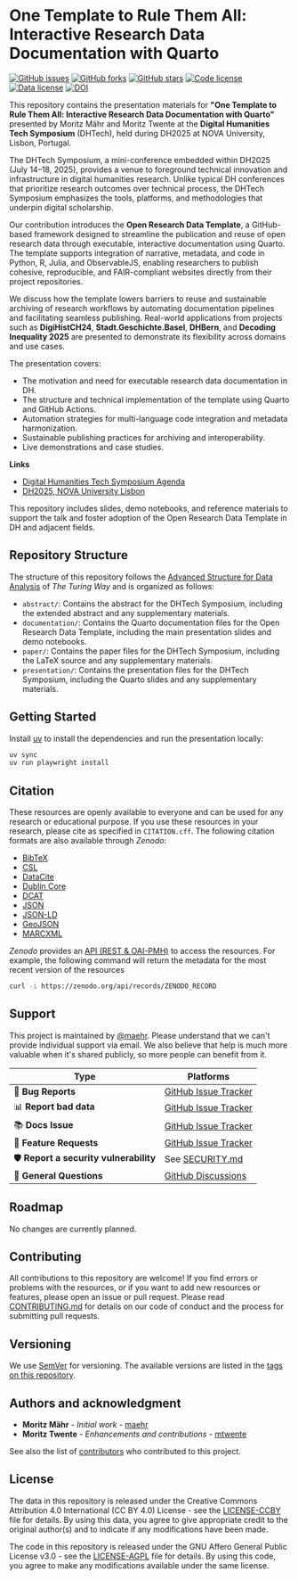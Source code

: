 # One Template to Rule Them All: Interactive Research Data Documentation with Quarto

[![GitHub issues](https://img.shields.io/github/issues/maehr/one-template-to-rule-them-all.svg)](https://github.com/maehr/one-template-to-rule-them-all/issues)
[![GitHub forks](https://img.shields.io/github/forks/maehr/one-template-to-rule-them-all.svg)](https://github.com/maehr/one-template-to-rule-them-all/network)
[![GitHub stars](https://img.shields.io/github/stars/maehr/one-template-to-rule-them-all.svg)](https://github.com/maehr/one-template-to-rule-them-all/stargazers)
[![Code license](https://img.shields.io/github/license/maehr/one-template-to-rule-them-all.svg)](https://github.com/maehr/one-template-to-rule-them-all/blob/main/LICENSE-AGPL.md)
[![Data license](https://img.shields.io/github/license/maehr/one-template-to-rule-them-all.svg)](https://github.com/maehr/one-template-to-rule-them-all/blob/main/LICENSE-CCBY.md)
[![DOI](https://zenodo.org/badge/1005363413.svg)](https://zenodo.org/badge/latestdoi/ZENODO_RECORD)

This repository contains the presentation materials for **"One Template to Rule Them All: Interactive Research Data Documentation with Quarto"** presented by Moritz Mähr and Moritz Twente at the **Digital Humanities Tech Symposium** (DHTech), held during DH2025 at NOVA University, Lisbon, Portugal.

The DHTech Symposium, a mini-conference embedded within DH2025 (July 14–18, 2025), provides a venue to foreground technical innovation and infrastructure in digital humanities research. Unlike typical DH conferences that prioritize research outcomes over technical process, the DHTech Symposium emphasizes the tools, platforms, and methodologies that underpin digital scholarship.

Our contribution introduces the **Open Research Data Template**, a GitHub-based framework designed to streamline the publication and reuse of open research data through executable, interactive documentation using Quarto. The template supports integration of narrative, metadata, and code in Python, R, Julia, and ObservableJS, enabling researchers to publish cohesive, reproducible, and FAIR-compliant websites directly from their project repositories.

We discuss how the template lowers barriers to reuse and sustainable archiving of research workflows by automating documentation pipelines and facilitating seamless publishing. Real-world applications from projects such as **DigiHistCH24**, **Stadt.Geschichte.Basel**, **DHBern**, and **Decoding Inequality 2025** are presented to demonstrate its flexibility across domains and use cases.

The presentation covers:

- The motivation and need for executable research data documentation in DH.
- The structure and technical implementation of the template using Quarto and GitHub Actions.
- Automation strategies for multi-language code integration and metadata harmonization.
- Sustainable publishing practices for archiving and interoperability.
- Live demonstrations and case studies.

**Links**

- [Digital Humanities Tech Symposium Agenda](https://dhtech.github.io)
- [DH2025, NOVA University Lisbon](https://dh2025.pt)

This repository includes slides, demo notebooks, and reference materials to support the talk and foster adoption of the Open Research Data Template in DH and adjacent fields.

## Repository Structure

The structure of this repository follows the [Advanced Structure for Data Analysis](https://the-turing-way.netlify.app/project-design/project-repo/project-repo-advanced.html) of _The Turing Way_ and is organized as follows:

- `abstract/`: Contains the abstract for the DHTech Symposium, including the extended abstract and any supplementary materials.
- `documentation/`: Contains the Quarto documentation files for the Open Research Data Template, including the main presentation slides and demo notebooks.
- `paper/`: Contains the paper files for the DHTech Symposium, including the LaTeX source and any supplementary materials.
- `presentation/`: Contains the presentation files for the DHTech Symposium, including the Quarto slides and any supplementary materials.

## Getting Started

Install [uv](https://astral.sh/uv) to install the dependencies and run the presentation locally:

```bash
uv sync
uv run playwright install
```

## Citation

These resources are openly available to everyone and can be used for any research or educational purpose. If you use these resources in your research, please cite as specified in `CITATION.cff`. The following citation formats are also available through _Zenodo_:

- [BibTeX](https://zenodo.org/record/ZENODO_RECORD/export/hx)
- [CSL](https://zenodo.org/record/ZENODO_RECORD/export/csl)
- [DataCite](https://zenodo.org/record/ZENODO_RECORD/export/dcite4)
- [Dublin Core](https://zenodo.org/record/ZENODO_RECORD/export/xd)
- [DCAT](https://zenodo.org/record/ZENODO_RECORD/export/dcat)
- [JSON](https://zenodo.org/record/ZENODO_RECORD/export/json)
- [JSON-LD](https://zenodo.org/record/ZENODO_RECORD/export/schemaorg_jsonld)
- [GeoJSON](https://zenodo.org/record/ZENODO_RECORD/export/geojson)
- [MARCXML](https://zenodo.org/record/ZENODO_RECORD/export/xm)

_Zenodo_ provides an [API (REST & OAI-PMH)](https://developers.zenodo.org/) to access the resources. For example, the following command will return the metadata for the most recent version of the resources

```bash
curl -i https://zenodo.org/api/records/ZENODO_RECORD
```

## Support

This project is maintained by [@maehr](https://github.com/maehr). Please understand that we can't provide individual support via email. We also believe that help is much more valuable when it's shared publicly, so more people can benefit from it.

| Type                                   | Platforms                                                                                |
| -------------------------------------- | ---------------------------------------------------------------------------------------- |
| 🚨 **Bug Reports**                     | [GitHub Issue Tracker](https://github.com/maehr/one-template-to-rule-them-all/issues)    |
| 📊 **Report bad data**                 | [GitHub Issue Tracker](https://github.com/maehr/one-template-to-rule-them-all/issues)    |
| 📚 **Docs Issue**                      | [GitHub Issue Tracker](https://github.com/maehr/one-template-to-rule-them-all/issues)    |
| 🎁 **Feature Requests**                | [GitHub Issue Tracker](https://github.com/maehr/one-template-to-rule-them-all/issues)    |
| 🛡 **Report a security vulnerability** | See [SECURITY.md](SECURITY.md)                                                           |
| 💬 **General Questions**               | [GitHub Discussions](https://github.com/maehr/one-template-to-rule-them-all/discussions) |

## Roadmap

No changes are currently planned.

## Contributing

All contributions to this repository are welcome! If you find errors or problems with the resources, or if you want to add new resources or features, please open an issue or pull request. Please read [CONTRIBUTING.md](CONTRIBUTING.md) for details on our code of conduct and the process for submitting pull requests.

## Versioning

We use [SemVer](http://semver.org/) for versioning. The available versions are listed in the [tags on this repository](https://github.com/maehr/one-template-to-rule-them-all/tags).

## Authors and acknowledgment

- **Moritz Mähr** - _Initial work_ - [maehr](https://github.com/maehr)
- **Moritz Twente** - _Enhancements and contributions_ - [mtwente](https://github.com/mtwente)

See also the list of [contributors](https://github.com/maehr/one-template-to-rule-them-all/graphs/contributors) who contributed to this project.

## License

The data in this repository is released under the Creative Commons Attribution 4.0 International (CC BY 4.0) License - see the [LICENSE-CCBY](LICENSE-CCBY.md) file for details. By using this data, you agree to give appropriate credit to the original author(s) and to indicate if any modifications have been made.

The code in this repository is released under the GNU Affero General Public License v3.0 - see the [LICENSE-AGPL](LICENSE-AGPL.md) file for details. By using this code, you agree to make any modifications available under the same license.
